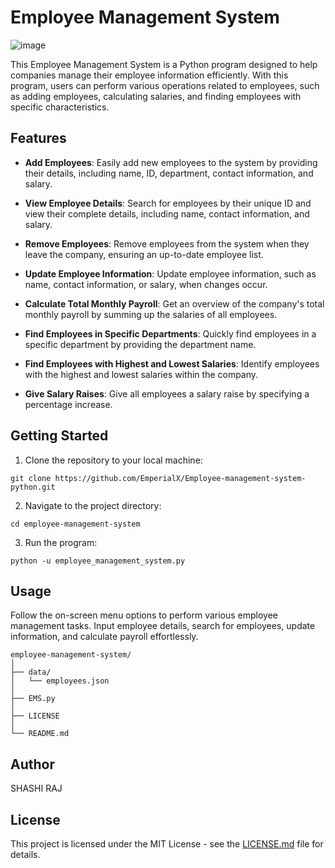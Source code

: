 # Employee Management System
![image](https://github.com/EmperialX/Employee-management-system-python/assets/98850848/1c29d6bd-7503-48f5-a14d-2b2b947d242c)

This Employee Management System is a Python program designed to help companies manage their employee information efficiently. With this program, users can perform various operations related to employees, such as adding employees, calculating salaries, and finding employees with specific characteristics.

## Features

- **Add Employees**: Easily add new employees to the system by providing their details, including name, ID, department, contact information, and salary.

- **View Employee Details**: Search for employees by their unique ID and view their complete details, including name, contact information, and salary.

- **Remove Employees**: Remove employees from the system when they leave the company, ensuring an up-to-date employee list.

- **Update Employee Information**: Update employee information, such as name, contact information, or salary, when changes occur.

- **Calculate Total Monthly Payroll**: Get an overview of the company's total monthly payroll by summing up the salaries of all employees.

- **Find Employees in Specific Departments**: Quickly find employees in a specific department by providing the department name.

- **Find Employees with Highest and Lowest Salaries**: Identify employees with the highest and lowest salaries within the company.

- **Give Salary Raises**: Give all employees a salary raise by specifying a percentage increase.

## Getting Started

1. Clone the repository to your local machine:
```
git clone https://github.com/EmperialX/Employee-management-system-python.git
```


2. Navigate to the project directory:

```
cd employee-management-system
```


3. Run the program:

```
python -u employee_management_system.py
```


## Usage

Follow the on-screen menu options to perform various employee management tasks. Input employee details, search for employees, update information, and calculate payroll effortlessly.
```
employee-management-system/
│
├── data/
│   └── employees.json
│
├── EMS.py
│
├── LICENSE
│
└── README.md
```

## Author

SHASHI RAJ

## License

This project is licensed under the MIT License - see the [LICENSE.md](LICENSE.md) file for details.


